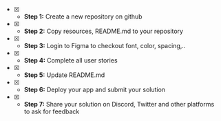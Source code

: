 - [x] - <b>Step 1:</b> Create a new repository on github

- [x] - <b>Step 2:</b> Copy resources, README.md to your repository

- [x] - <b>Step 3:</b> Login to Figma to checkout font, color, spacing,..

- [x] - <b>Step 4:</b> Complete all user stories

- [x] - <b>Step 5:</b> Update README.md

- [x] - <b>Step 6:</b> Deploy your app and submit your solution

- [x] - <b>Step 7:</b> Share your solution on Discord, Twitter and other
    platforms to ask for feedback
